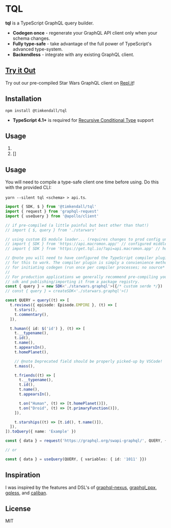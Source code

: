 # TQL

**tql** is a TypeScript GraphQL query builder.

- **Codegen once** - regenerate your GraphQL API client only when your schema changes.
- **Fully type-safe** - take advantage of the full power of TypeScript's advanced type-system.
- **Backendless** - integrate with any existing GraphQL client.

## [Try it Out](https://repl.it/@timkendall/TQL-Starwars)

Try out our pre-compiled Star Wars GraphQL client on [Repl.it](https://repl.it/)!

## Installation

`npm install @timkendall/tql`

* **TypeScript 4.1+** is required for [Recursive Conditional Type](https://devblogs.microsoft.com/typescript/announcing-typescript-4-1/#recursive-conditional-types) support

## Usage

1. []()
1. []


## Usage

You will need to compile a type-safe client one time before using. Do this with the provided CLI:

`yarn --silent tql <schema> > api.ts`.


```typescript
import { SDK, $ } from '@timkendall/tql'
import { request } from 'graphql-request'
import { useQuery } from '@apollo/client'

// if pre-compiled (a little painful but best other than that!)
// import { $, query } from './starwars'

// using custom ES module loader... (requires changes to prod config unless Node starts supporting native HTTP URL modules like Deno)
// import { SDK } from 'https://api.macromon.app/' // configured middleware
// import { SDK } from 'https://get.tql.io/?api=api.macromon.app' // hosted proxy

// @note you will need to have configured the TypeScript compiler plugin
// for this to work. The compiler plugin is simply a convienience method
// for initiating codegen (run once per compiler processes; no source* code is emitted).
//
// For production applications we generally recommend pre-compiling your
// sdk and publishing/importing it from a package registry.
const { query } = new SDK<'./starwars.graphql'>({/* custom serde */})
// const { query } = createSDK<'./starwars.graphql'>()

const QUERY = query((t) => [
  t.reviews({ episode: Episode.EMPIRE }, (t) => [
    t.stars(),
    t.commentary(),
  ]),

  t.human({ id: $('id') }, (t) => [
    t.__typename(),
    t.id(),
    t.name(),
    t.appearsIn(),
    t.homePlanet(),

    // @note Deprecated field should be properly picked-up by VSCode!
    t.mass(),

    t.friends((t) => [
      t.__typename(),
      t.id(),
      t.name(),
      t.appearsIn(),

      t.on("Human", (t) => [t.homePlanet()]),
      t.on("Droid", (t) => [t.primaryFunction()]),
    ]),

    t.starships((t) => [t.id(), t.name()]),
  ]),
]).toQuery({ name: 'Example' })

const { data } = request('https://graphql.org/swapi-graphql/', QUERY, { id: '1011' })

// or

const { data } = useQuery(QUERY, { variables: { id: '1011' }})

```

## Inspiration

I was inspired by the features and DSL's of [graphql-nexus](https://github.com/graphql-nexus/schema), [graphql_ppx](https://github.com/mhallin/graphql_ppx), [gqless](https://github.com/gqless/gqless), and [caliban](https://github.com/ghostdogpr/caliban).

## License

MIT
